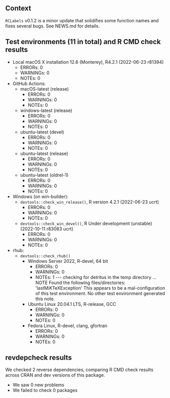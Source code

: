 ## Context

`RCLabels` v0.1.2 is a minor update that solidifies some function names
and fixes several bugs. 
See NEWS.md for details.

## Test environments (11 in total) and R CMD check results

* Local macOS X installation 12.6 (Monterey), R4.2.1 (2022-06-23 r81394)
    * ERRORs: 0
    * WARNINGs: 0
    * NOTEs: 0
* GitHub Actions:
    * macOS-latest (release)
        * ERRORs: 0
        * WARNINGs: 0
        * NOTEs: 0
    * windows-latest (release)
        * ERRORs: 0
        * WARNINGs: 0
        * NOTEs: 0
    * ubuntu-latest (devel)
        * ERRORs: 0
        * WARNINGs: 0
        * NOTEs: 0
    * ubuntu-latest (release)
        * ERRORs: 0
        * WARNINGs: 0
        * NOTEs: 0
    * ubuntu-latest (oldrel-1)
        * ERRORs: 0
        * WARNINGs: 0
        * NOTEs: 0
* Windows (on win-builder):
    * `devtools::check_win_release()`, R version 4.2.1 (2022-06-23 ucrt)
        * ERRORs: 0
        * WARNINGs: 0
        * NOTEs: 0
    * `devtools::check_win_devel()`, R Under development (unstable) (2022-10-11 r83083 ucrt)
        * ERRORs: 0
        * WARNINGs: 0
        * NOTEs: 0
* rhub:
    * `devtools::check_rhub()`
        * Windows Server 2022, R-devel, 64 bit
            * ERRORs: 0
            * WARNINGs: 0
            * NOTEs: 1 --- checking for detritus in the temp directory ... NOTE
                           Found the following files/directories:
                           'lastMiKTeXException'
                           This appears to be a mal-configuration 
                           of this test environment. 
                           No other test environment generated this note.
        * Ubuntu Linux 20.04.1 LTS, R-release, GCC
            * ERRORs: 0
            * WARNINGs: 0
            * NOTEs: 0
        * Fedora Linux, R-devel, clang, gfortran
            * ERRORs: 0
            * WARNINGs: 0
            * NOTEs: 0


## revdepcheck results

We checked 2 reverse dependencies, comparing R CMD check results across CRAN and dev versions of this package.

 * We saw 0 new problems
 * We failed to check 0 packages

